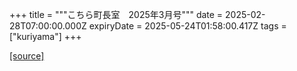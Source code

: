 +++
title = """こちら町長室　2025年3月号"""
date = 2025-02-28T07:00:00.000Z
expiryDate = 2025-05-24T01:58:00.417Z
tags = ["kuriyama"]
+++


[[source]](https://www.town.kuriyama.hokkaido.jp/site/mayor/30434.html)
